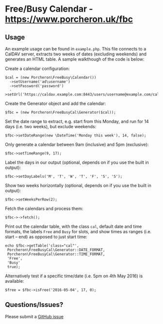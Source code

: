 # Free/Busy Calendar - https://www.porcheron.uk/fbc

## Usage
An example usage can be found in `example.php`. This file connects to a CalDAV server, extracts two weeks of dates 
(excluding weekends) and generates an HTML table. A sample walkthough of the code is below:

Create a calendar configuration:

    $cal = (new Porcheron\FreeBusy\Calendar())
      ->setUsername('ad\username')
      ->setPassword('password')
      ->setUrl('https://caldav.example.com:8443/users/username@example.com/calendar');


Create the Generator object and add the calendar:

    $fbc = (new Porcheron\FreeBusyCal\Generator($cal));


Set the date range to extract, e.g. start from this Monday, and run for 14 days (i.e. two weeks), but exclude
weekends:

    $fbc->setDateRange(new \DateTime('Monday this week'), 14, false);


Only generate a calendar between 9am (inclusive) and 5pm (exclusive):

    $fbc->setTimeRange(9, 17);


Label the days in our output (optional, depends on if you use the built in output):

    $fbc->setDayLabels('M', 'T', 'W', 'T', 'F', 'S', 'S');


Show two weeks horizontally (optional, depends on if you use the built in output):

    $fbc->setWeeksPerRow(2);


Fetch the calendars and process them:

    $fbc->->fetch();


Print out the calendar table, with the class `cal`, default date and time formats, the labels `Free` and `Busy` for
slots, and show times as ranges (i.e. start – end) as opposed to just start time:

    echo $fbc->getTable('class="cal"', 
     Porcheron\FreeBusyCal\Generator::DATE_FORMAT,
     Porcheron\FreeBusyCal\Generator::TIME_FORMAT, 
     'Free',
     'Busy'
     true);


Alternatively test if a specific time/date (i.e. 5pm on 4th May 2016) is available:

    $free = $fbc->isFree('2016-05-04', 17, 0);


## Questions/Issues?
Please submit a [GitHub issue](https://github.com/mporcheron/FreeBusyCal)